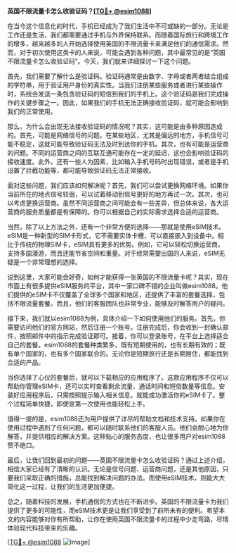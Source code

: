**英国不限流量卡怎么收验证码？[[TG💪+ @esim1088](https://t.me/s/esim1088)]**

在当今这个信息化的时代，手机已经成为了我们生活中不可或缺的一部分。无论是工作还是生活，我们都需要通过手机与外界保持联系。而随着国际旅行和跨境工作的增多，越来越多的人开始选择使用英国的不限流量卡来满足他们的通信需求。然而，对于初次使用这类卡的人来说，可能会遇到各种问题，其中最常见的是“英国不限流量卡怎么收验证码”。今天，我们就来详细探讨一下这个问题。

首先，我们需要了解什么是验证码。验证码通常是由数字、字母或者两者结合组成的字符串，用于验证用户身份的真实性。当我们注册某些服务或者进行某些操作时，系统会发送一条包含验证码的短信到我们的手机上。这个验证码是我们完成操作的关键步骤之一。因此，如果我们的手机无法正确接收验证码，就可能会影响到我们的正常使用。

那么，为什么会出现无法接收验证码的情况呢？其实，这可能是由多种原因造成的。首先，可能是网络信号的问题。在某些地区，尤其是偏远的地方，手机信号可能不稳定，这就可能导致验证码无法及时到达你的手机。其次，也有可能是运营商的问题。不同的运营商之间的互联互通可能存在一定的延迟，这也会影响验证码的接收速度。此外，还有一些人为因素，比如输入手机号码时出现错误，或者是手机设置了拦截功能等，都可能导致验证码无法正常接收。

面对这些问题，我们应该如何解决呢？首先，我们可以尝试更换网络环境。如果你当前所在的地点信号较弱，可以试着移动到信号更好的地方再试一次。其次，也可以考虑更换运营商。虽然不同运营商之间可能会有一些差异，但总体来说，各大运营商的服务质量都是有保障的。你可以根据自己的实际需求选择合适的运营商。

当然，除了以上方法之外，还有一个非常方便的选择——那就是使用eSIM技术。eSIM是一种新型的SIM卡形式，它不需要实体卡槽，可以直接嵌入到设备中。相比于传统的物理SIM卡，eSIM具有更多的优势。例如，它可以轻松切换运营商，支持多国漫游，而且还能节省空间和重量。对于经常需要出国的人来说，eSIM无疑是一个非常理想的选择。

说到这里，大家可能会好奇，如何才能获得一张英国的不限流量卡呢？其实，现在市面上有很多提供eSIM服务的平台，其中一家口碑不错的企业叫做esim1088。他们提供的eSIM卡不仅覆盖了全球多个国家和地区，还提供了丰富的套餐选择，包括不限流量套餐。而且，他们的客服团队也非常专业，能够及时解答用户的疑问。

接下来，我们就以esim1088为例，具体介绍一下如何使用他们的服务。首先，你需要访问他们的官方网站，然后注册一个账号。注册完成后，你会收到一封确认邮件，按照邮件中的指示完成验证即可。接着，你可以登录账号，在平台上选择适合自己的套餐。esim1088的套餐种类繁多，既有短期使用的，也有长期有效的；既有单个国家的，也有多个国家联合的。无论你是短期旅行还是长期居住，都能找到合适的产品。

当你选择了心仪的套餐后，就可以下载相应的应用程序了。这款应用程序不仅可以帮助你管理eSIM卡，还可以实时查看剩余流量、通话时间和短信数量等信息。安装好应用程序后，只需按照提示输入相关信息，就能成功激活你的eSIM卡了。整个过程简单快捷，即使是第一次使用也能轻松上手。

值得一提的是，esim1088还为用户提供了详尽的帮助文档和技术支持。如果你在使用过程中遇到了任何问题，都可以随时联系他们的客服人员。他们会耐心地为你解答，并提供相应的解决方案。这种贴心的服务态度，也让很多用户对esim1088赞不绝口。

最后，让我们回到最初的问题——英国不限流量卡怎么收验证码？通过上述介绍，相信大家已经有了清晰的认识。无论是信号问题、运营商问题，还是其他原因，只要我们采取正确的措施，总能找到解决问题的办法。而使用eSIM技术，则能大大简化这一过程，让我们的生活更加便捷。

总之，随着科技的发展，手机通信的方式也在不断进步。英国的不限流量卡为我们提供了更多的可能性，而eSIM技术更是让我们享受到了前所未有的便利。希望本文的内容能够对你有所帮助，让你在使用英国不限流量卡的过程中少走弯路，尽情体验现代科技带来的乐趣。

[[TG💪+ @esim1088](https://t.me/s/esim1088) ![Image](https://i.postimg.cc/4NQfJmqS/Snipaste-2025-05-13-00-14-12.png)]
